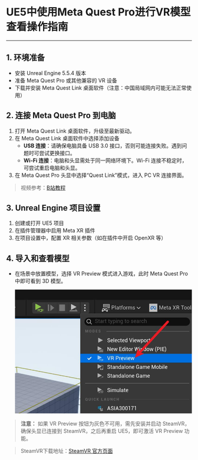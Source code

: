 # UE5中使用Meta Quest Pro进行VR模型查看操作指南

---

## 1. 环境准备

- 安装 Unreal Engine 5.5.4 版本
- 准备 Meta Quest Pro 或其他兼容的 VR 设备
- 下载并安装 Meta Quest Link 桌面软件（注意：中国局域网内可能无法正常使用）

## 2. 连接 Meta Quest Pro 到电脑

1. 打开 Meta Quest Link 桌面软件，升级至最新驱动。
2. 在 Meta Quest Link 桌面软件中选择添加设备
    - **USB 连接**：请确保电脑具备 USB 3.0 接口，否则可能连接失败。遇到问题时可尝试更换接口。
    - **Wi-Fi 连接**：电脑和头显需处于同一网络环境下。Wi-Fi 连接不稳定时，可尝试重启电脑和头显。
3. 在 Meta Quest Pro 头显中选择“Quest Link”模式，进入 PC VR 连接界面。

> 视频参考：[B站教程](https://www.bilibili.com/video/BV15b421J7Ee/?spm_id_from=333.1007.top_right_bar_window_default_collection.content.click)

## 3. Unreal Engine 项目设置

1. 创建或打开 UE5 项目
2. 在插件管理器中启用 Meta XR 插件
3. 在项目设置中，配置 XR 相关参数（如在插件中开启 OpenXR 等）

## 4. 导入和查看模型


- 在场景中放置模型，选择 VR Preview 模式进入游戏，此时 Meta Quest Pro 中即可看到 3D 模型。

  ![UE5 VR模型预览选项](image.png)

> **注意：** 如果 VR Preview 按钮为灰色不可用，需先安装并启动 SteamVR，确保头显已连接到 SteamVR，之后再重启 UE5，即可激活 VR Preview 功能。

> SteamVR下载地址：[SteamVR 官方页面](https://www.steamvr.com/en/)


